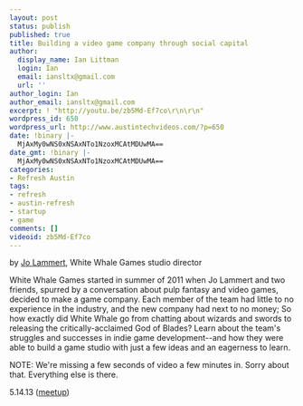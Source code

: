 ```yaml
---
layout: post
status: publish
published: true
title: Building a video game company through social capital
author:
  display_name: Ian Littman
  login: Ian
  email: iansltx@gmail.com
  url: ''
author_login: Ian
author_email: iansltx@gmail.com
excerpt: ! "http://youtu.be/zb5Md-Ef7co\r\n\r\n"
wordpress_id: 650
wordpress_url: http://www.austintechvideos.com/?p=650
date: !binary |-
  MjAxMy0wNS0xNSAxNTo1NzoxMCAtMDUwMA==
date_gmt: !binary |-
  MjAxMy0wNS0xNSAxNTo1NzoxMCAtMDUwMA==
categories:
- Refresh Austin
tags:
- refresh
- austin-refresh
- startup
- game
comments: []
videoid: zb5Md-Ef7co
---
```

<p>by <a href="http://twitter.com/jolammert">Jo Lammert</a>, White Whale Games studio director</p>
<p>White Whale Games started in summer of 2011 when Jo Lammert and two friends, spurred by a conversation about
pulp fantasy and video games, decided to make a game company. Each member of the team had little to no experience
in the industry, and the new company had next to no money; So how exactly did White Whale go from chatting about
wizards and swords to releasing the critically-acclaimed God of Blades? Learn about the team's struggles and successes
in indie game development--and how they were able to build a game studio with just a few ideas
and an eagerness to learn.</p>
<p>NOTE: We're missing a few seconds of video a few minutes in. Sorry about that. Everything else is there.</p>
<p>5.14.13 (<a href="http://www.meetup.com/Austin-Web-Design/events/104105622/">meetup</a>)</p>
